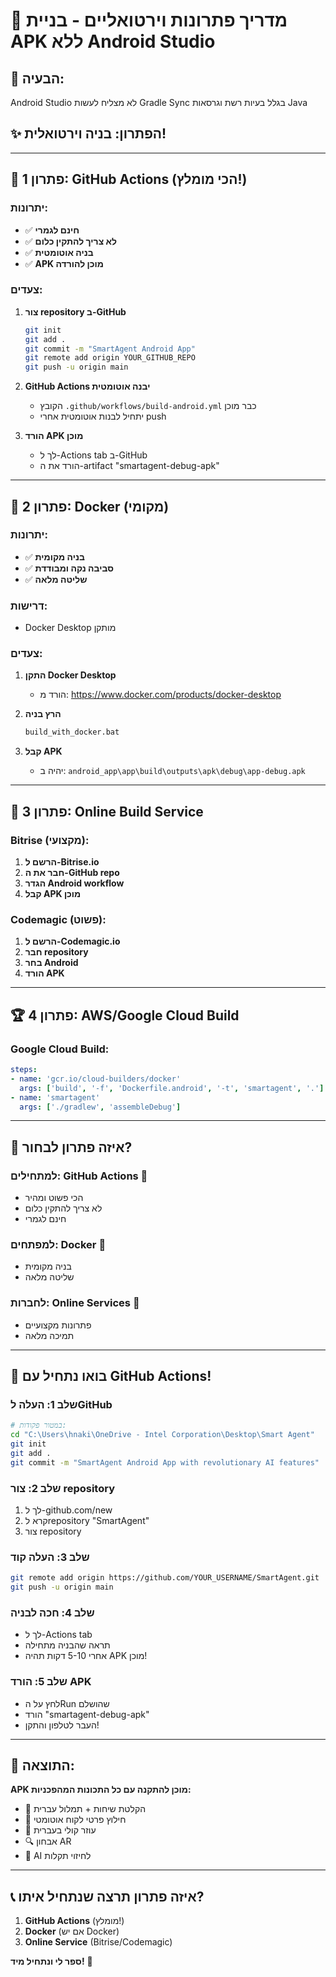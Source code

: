 # 🚀 מדריך פתרונות וירטואליים - בניית APK ללא Android Studio

## 🎯 הבעיה:
Android Studio לא מצליח לעשות Gradle Sync בגלל בעיות רשת וגרסאות Java

## ✨ הפתרון: בניה וירטואלית!

---

## 🥇 פתרון 1: GitHub Actions (הכי מומלץ!)

### יתרונות:
- ✅ **חינם לגמרי**
- ✅ **לא צריך להתקין כלום**
- ✅ **בניה אוטומטית**
- ✅ **APK מוכן להורדה**

### צעדים:
1. **צור repository ב-GitHub**
   ```bash
   git init
   git add .
   git commit -m "SmartAgent Android App"
   git remote add origin YOUR_GITHUB_REPO
   git push -u origin main
   ```

2. **GitHub Actions יבנה אוטומטית**
   - הקובץ `.github/workflows/build-android.yml` כבר מוכן
   - יתחיל לבנות אוטומטית אחרי push

3. **הורד APK מוכן**
   - לך ל-Actions tab ב-GitHub
   - הורד את ה-artifact "smartagent-debug-apk"

---

## 🥈 פתרון 2: Docker (מקומי)

### יתרונות:
- ✅ **בניה מקומית**
- ✅ **סביבה נקה ומבודדת**
- ✅ **שליטה מלאה**

### דרישות:
- Docker Desktop מותקן

### צעדים:
1. **התקן Docker Desktop**
   - הורד מ: https://www.docker.com/products/docker-desktop

2. **הרץ בניה**
   ```bash
   build_with_docker.bat
   ```

3. **קבל APK**
   - יהיה ב: `android_app\app\build\outputs\apk\debug\app-debug.apk`

---

## 🥉 פתרון 3: Online Build Service

### Bitrise (מקצועי):
1. **הרשם ל-Bitrise.io**
2. **חבר את ה-GitHub repo**
3. **הגדר Android workflow**
4. **קבל APK מוכן**

### Codemagic (פשוט):
1. **הרשם ל-Codemagic.io**
2. **חבר repository**
3. **בחר Android**
4. **הורד APK**

---

## 🏆 פתרון 4: AWS/Google Cloud Build

### Google Cloud Build:
```yaml
steps:
- name: 'gcr.io/cloud-builders/docker'
  args: ['build', '-f', 'Dockerfile.android', '-t', 'smartagent', '.']
- name: 'smartagent'
  args: ['./gradlew', 'assembleDebug']
```

---

## 🎯 איזה פתרון לבחור?

### למתחילים: **GitHub Actions** 🥇
- הכי פשוט ומהיר
- לא צריך להתקין כלום
- חינם לגמרי

### למפתחים: **Docker** 🥈
- בניה מקומית
- שליטה מלאה

### לחברות: **Online Services** 🥉
- פתרונות מקצועיים
- תמיכה מלאה

---

## 🚀 בואו נתחיל עם GitHub Actions!

### שלב 1: העלה לGitHub
```bash
# במטור פקודות:
cd "C:\Users\hnaki\OneDrive - Intel Corporation\Desktop\Smart Agent"
git init
git add .
git commit -m "SmartAgent Android App with revolutionary AI features"
```

### שלב 2: צור repository
1. לך ל-github.com/new
2. קרא לrepository "SmartAgent"
3. צור repository

### שלב 3: העלה קוד
```bash
git remote add origin https://github.com/YOUR_USERNAME/SmartAgent.git
git push -u origin main
```

### שלב 4: חכה לבניה
- לך ל-Actions tab
- תראה שהבניה מתחילה
- אחרי 5-10 דקות תהיה APK מוכן!

### שלב 5: הורד APK
- לחץ על הRun שהושלם
- הורד "smartagent-debug-apk"
- העבר לטלפון והתקן!

---

## 🎉 התוצאה:

**APK מוכן להתקנה עם כל התכונות המהפכניות:**
- 🎤 הקלטת שיחות + תמלול עברית
- 🤖 חילוץ פרטי לקוח אוטומטי
- 🎯 עוזר קולי בעברית
- 🔍 אבחון AR
- 🔮 AI לחיזוי תקלות

---

## 📞 איזה פתרון תרצה שנתחיל איתו?

1. **GitHub Actions** (מומלץ!)
2. **Docker** (אם יש Docker)
3. **Online Service** (Bitrise/Codemagic)

**ספר לי ונתחיל מיד!** 🚀
